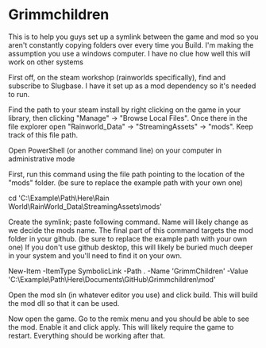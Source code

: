 # Grimmchildren

This is to help you guys set up a symlink between the game and mod so you aren't constantly copying folders over every time you Build. I'm making the assumption you use a windows computer. I have no clue how well this will work on other systems

First off, on the steam workshop (rainworlds specifically), find and subscribe to Slugbase. I have it set up as a mod dependency so it's needed to run.

Find the path to your steam install by right clicking on the game in your library, then clicking "Manage" -> "Browse Local Files". Once there in the file explorer open "Rainworld_Data" -> "StreamingAssets" -> "mods". Keep track of this file path.

Open PowerShell (or another command line) on your computer in administrative mode

First, run this command using the file path pointing to the location of the "mods" folder. (be sure to replace the example path with your own one)

cd 'C:\Example\Path\Here\Rain World\RainWorld_Data\StreamingAssets\mods'

  
Create the symlink; paste following command. Name will likely change as we decide the mods name. The final part of this command targets the mod folder in your github. (be sure to replace the example path with your own one) If you don't use github desktop, this will likely be buried much deeper in your system and you'll need to find it on your own.

New-Item -ItemType SymbolicLink -Path . -Name 'GrimmChildren' -Value 'C:\Example\Path\Here\Documents\GitHub\Grimmchildren\mod'


Open the mod sln (in whatever editor you use) and click build. This will build the mod dll so that it can be used.

Now open the game. Go to the remix menu and you should be able to see the mod. Enable it and click apply. This will likely require the game to restart. Everything should be working after that.
